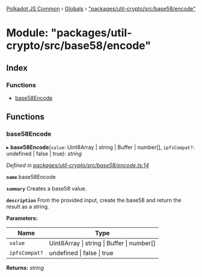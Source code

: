 [Polkadot JS Common](../README.md) › [Globals](../globals.md) › ["packages/util-crypto/src/base58/encode"](_packages_util_crypto_src_base58_encode_.md)

# Module: "packages/util-crypto/src/base58/encode"

## Index

### Functions

* [base58Encode](_packages_util_crypto_src_base58_encode_.md#base58encode)

## Functions

###  base58Encode

▸ **base58Encode**(`value`: Uint8Array | string | Buffer | number[], `ipfsCompat?`: undefined | false | true): *string*

*Defined in [packages/util-crypto/src/base58/encode.ts:14](https://github.com/polkadot-js/common/blob/4111122c/packages/util-crypto/src/base58/encode.ts#L14)*

**`name`** base58Encode

**`summary`** Creates a base58 value.

**`description`** 
From the provided input, create the base58 and return the result as a string.

**Parameters:**

Name | Type |
------ | ------ |
`value` | Uint8Array &#124; string &#124; Buffer &#124; number[] |
`ipfsCompat?` | undefined &#124; false &#124; true |

**Returns:** *string*
